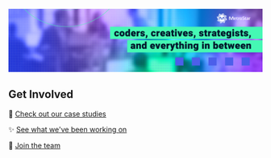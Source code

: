 ![MetroStar Header - coders, creatives, strategists](https://github.com/metrostar/.github/blob/main/images/header.jpg)

## Get Involved
 👀 [Check out our case studies](https://www.metrostar.com/case-studies/)

✨ [See what we've been working on](https://www.metrostar.com/news-events/)

🚀 [Join the team](https://www.metrostar.com/join-us/) 
